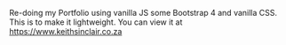 Re-doing my Portfolio using vanilla JS some Bootstrap 4 and vanilla CSS. This is to make it lightweight. You can view it at https://www.keithsinclair.co.za
